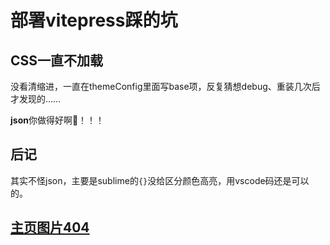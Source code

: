 # 部署vitepress踩的坑

## CSS一直不加载

没看清缩进，一直在themeConfig里面写base项，反复猜想debug、重装几次后才发现的……

**json**你做得好啊🥹！！！

## 后记

其实不怪json，主要是sublime的`{}`没给区分颜色高亮，用vscode码还是可以的。

## [主页图片404](./image.md)
